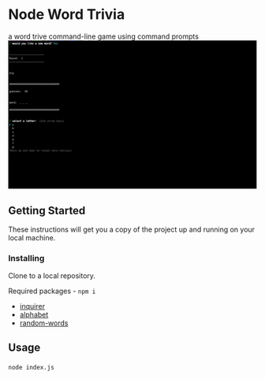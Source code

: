 # Node Word Trivia
 a word trive command-line game using command prompts
 <img src="/assets/poster.gif" >

## Getting Started

These instructions will get you a copy of the project up and running on your local machine.

### Installing

Clone to a local repository.

Required packages - `npm i` 
* [inquirer](https://www.npmjs.com/package/inquirer)
* [alphabet](https://www.npmjs.com/package/alphabet)
* [random-words](https://www.npmjs.com/package/random-words)
## Usage

`node index.js`

